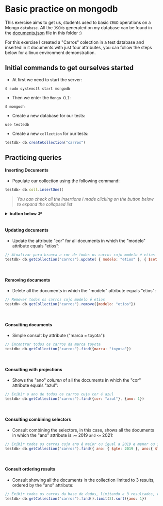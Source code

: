 # Basic practice on mongodb

This exercise aims to get us, students used to basic `CRUD` operations on a Mongo `database`. All the `JSONs` generated on my database can be found in the [documents.json](documents.json) file in this folder :)

For this exercise I created a "Carros" colection in a test database and inserted in it documents with just four attributes, you can follow the steps below for a linux environment demonstration.

## Initial commands to get ourselves started

- At first we need to start the server:
```shell
$ sudo systemctl start mongodb
```

- Then we enter the `Mongo CLI`:
```shell
$ mongosh
```

- Create a new database for our tests:
```shell
use testedb
```

- Create a new `collection` for our tests:
```javascript
testdb> db.createCollection("carros")
```

## Practicing queries

#### Inserting Documents
- Populate our collection using the following command:
```javascript
testdb> db.coll.insertOne()
```
>_You can check all the insertions I made clicking on the button below to expand the collapsed list_
<details>
    <summary><strong>button below :P</strong></summary>

```javascript
testdb> db.getCollection("carros").insertOne({
    "marca" : "audi",
    "cor" : "preta",
    "ano" : 2021,
    "modelo" : "A4"
})

testdb> db.getCollection("carros").insertOne({
    "marca" : "chevrolet",
    "cor" : "vermelha",
    "ano" : 2018,
    "modelo" : "camaro"
})

testdb> db.getCollection("carros").insertOne({
    "marca" : "chevrolet",
    "cor" : "branca",
    "ano" : 2019,
    "modelo" : "cruze"
})

testdb> db.getCollection("carros").insertOne({
    "marca" : "nissan",
    "cor" : "azul",
    "ano" : 2020,
    "modelo" : "versa"
})

testdb> db.getCollection("carros").insertOne({
    "marca" : "nissan",
    "cor" : "branca",
    "ano" : 2020,
    "modelo" : "leaf"
})

testdb> db.getCollection("carros").insertOne({
    "marca" : "toyota",
    "cor" : "prata",
    "ano" : 2022,
    "modelo" : "corolla"
})

testdb> db.getCollection("carros").insertOne({
    "marca" : "toyota",
    "cor" : "prata",
    "ano" : 2021,
    "modelo" : "prius"
})

testdb> db.getCollection("carros").insertOne({
    "marca" : "toyota",
    "cor" : "preta",
    "ano" : 2021,
    "modelo" : "etios"
})
```
      
</details>
<br>

#### Updating documents
- Update the attribute "cor" for all documents in which the "modelo" attribute equals "etios":
```javascript
// Atualizar para branca a cor de todos os carros cujo modelo é etios
testdb> db.getCollection("carros").update( { modelo: "etios" }, { $set: { cor: "branca" } })
```
<br>

#### Removing documents
- Delete all the documents in which the "modelo" attribute equals "etios":
```javascript
// Remover todos os carros cujo modelo é etios
testdb> db.getCollection("carros").remove({modelo: "etios"})
```
<br>

#### Consulting documents
- Simple consult by attribute ("marca = toyota"):
```javascript
// Encontrar todos os carros da marca toyota
testdb> db.getCollection("carros").find({marca: "toyota"})
```
<br>

#### Consulting with projections
- Shows the "ano" _column_ of all the documents in which the "cor" attribute equals "azul":
```javascript
// Exibir o ano de todos os carros cuja cor é azul
testdb> db.getCollection("carros").find({cor: "azul"}, {ano: 1})
```
<br>

#### Consulting combining selectors
- Consult combining the selectors, in this case, shows all the documents in which the "ano" attribute is `>=` 2019 `and` `<=` 2021:
```javascript
// Exibir todos os carros cujo ano é maior ou igual a 2019 e menor ou igual a 2021
testdb> db.getCollection("carros").find({ ano: { $gte: 2019 }, ano:{ $lte: 2021} })
```
<br>

#### Consult ordering results
- Consult showing all the documents in the collection limited to 3 results, ordered by the "ano" attribute:
```javascript
// Exibir todos os carros da base de dados, limitando a 3 resultados, ordenando por ano
testdb> db.getCollection("carros").find().limit(3).sort({ano: 1})
```
